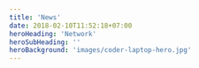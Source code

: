 ```yaml
---
title: 'News'
date: 2018-02-10T11:52:18+07:00
heroHeading: 'Network'
heroSubHeading: ''
heroBackground: 'images/coder-laptop-hero.jpg'
---
```



